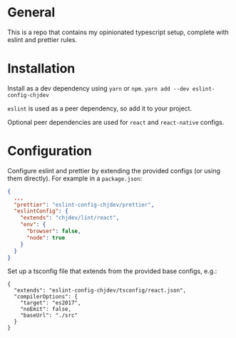 # General

This is a repo that contains my opinionated typescript setup, complete with eslint and prettier rules.

# Installation

Install as a dev dependency using `yarn` or `npm`.
```yarn add --dev eslint-config-chjdev```

`eslint` is used as a peer dependency, so add it to your project.

Optional peer dependencies are used for `react` and `react-native` configs.

# Configuration

Configure eslint and prettier by extending the provided configs (or using them directly). For example in a `package.json`:
```json
{
  ...
  "prettier": "eslint-config-chjdev/prettier",
  "eslintConfig": {
    "extends": "chjdev/lint/react",
    "env": {
      "browser": false,
      "node": true
    }
  }
}
```

Set up a tsconfig file that extends from the provided base configs, e.g.:
```
{
  "extends": "eslint-config-chjdev/tsconfig/react.json",
  "compilerOptions": {
    "target": "es2017",
    "noEmit": false,
    "baseUrl": "./src"
  }
}
```


